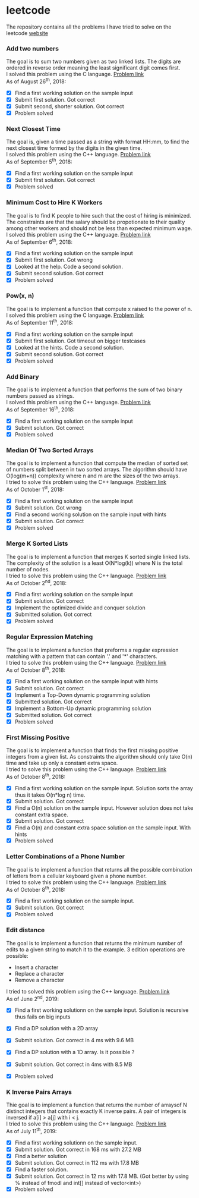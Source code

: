 # leetcode
The repository contains all the problems I have tried to solve on the leetcode [website](https://leetcode.com/problemset/all/)

### Add two numbers
The goal is to sum two numbers given as two linked lists. The digits are ordered in reverse order meaning the least significant digit comes first.  
I solved this problem using the C language. [Problem link](https://leetcode.com/problems/add-two-numbers/description/)  
As of August 26<sup>th</sup>, 2018:
- [X] Find a first working solution on the sample input
- [X] Submit first solution. Got correct
- [X] Submit second, shorter solution. Got correct
- [X] Problem solved

### Next Closest Time
The goal is, given a time passed as a string with format HH:mm, to find the next closest time formed by the digits in the given time.  
I solved this problem using the C++ language. [Problem link](https://leetcode.com/problems/next-closest-time/description/)  
As of September 5<sup>th</sup>, 2018:
- [X] Find a first working solution on the sample input
- [X] Submit first solution. Got correct
- [X] Problem solved

### Minimum Cost to Hire K Workers
The goal is to find K people to hire such that the cost of hiring is minimized. The constraints are that the salary should be propotionate to their quality among other workers and should not be less than expected minimum wage.  
I solved this problem using the C++ language. [Problem link](https://leetcode.com/problems/minimum-cost-to-hire-k-workers/description/)  
As of September 6<sup>th</sup>, 2018:
- [X] Find a first working solution on the sample input
- [X] Submit first solution. Got wrong
- [X] Looked at the help. Code a second solution.
- [X] Submit second solution. Got correct
- [X] Problem solved

### Pow(x, n)
The goal is to implement a function that compute x raised to the power of n.  
I solved this problem using the C language. [Problem link](https://leetcode.com/problems/powx-n/description/)  
As of September 11<sup>th</sup>, 2018:
- [X] Find a first working solution on the sample input
- [X] Submit first solution. Got timeout on bigger testcases
- [X] Looked at the hints. Code a second solution.
- [X] Submit second solution. Got correct
- [X] Problem solved

### Add Binary
The goal is to implement a function that performs the sum of two binary numbers passed as strings.  
I solved this problem using the C++ language. [Problem link](https://leetcode.com/problems/add-binary/description/)  
As of September 16<sup>th</sup>, 2018:
- [X] Find a first working solution on the sample input
- [X] Submit solution. Got correct
- [X] Problem solved

### Median Of Two Sorted Arrays
The goal is to implement a function that compute the median of sorted set of numbers split between in two sorted arrays. The algorithm should have O(log(m+n)) complexity where n and m are the sizes of the two arrays.  
I tried to solve this problem using the C++ language. [Problem link](https://leetcode.com/problems/median-of-two-sorted-arrays/description/)  
As of October 1<sup>st</sup>, 2018:
- [X] Find a first working solution on the sample input
- [X] Submit solution. Got wrong
- [X] Find a second working solution on the sample input with hints
- [X] Submit solution. Got correct
- [X] Problem solved

### Merge K Sorted Lists
The goal is to implement a function that merges K sorted single linked lists. The complexity of the solution is a least O(N*log(k)) where N is the total number of nodes.  
I tried to solve this problem using the C++ language. [Problem link](https://leetcode.com/problems/merge-k-sorted-lists/description/)  
As of October 2<sup>nd</sup>, 2018:
- [X] Find a first working solution on the sample input
- [X] Submit solution. Got correct
- [X] Implement the optimized divide and conquer solution
- [X] Submitted solution. Got correct
- [X] Problem solved

### Regular Expression Matching
The goal is to implement a function that preforms a regular expression matching with a pattern that can contain '.' and '*' characters.  
I tried to solve this problem using the C++ language. [Problem link](https://leetcode.com/problems/regular-expression-matching/description/)  
As of October 8<sup>th</sup>, 2018:
- [X] Find a first working solution on the sample input with hints
- [X] Submit solution. Got correct
- [X] Implement a Top-Down dynamic programming solution
- [X] Submitted solution. Got correct
- [X] Implement a Bottom-Up dynamic programming solution
- [X] Submitted solution. Got correct
- [X] Problem solved

### First Missing Positive
The goal is to implement a function that finds the first missing positive integers from a given list. As constraints the algorithm should only take O(n) time and take up only a constant extra space.  
I tried to solve this problem using the C++ language. [Problem link](https://leetcode.com/problems/first-missing-positive/description/)  
As of October 8<sup>th</sup>, 2018:
- [X] Find a first working solution on the sample input. Solution sorts the array thus it takes O(n*log n) time.
- [X] Submit solution. Got correct
- [X] Find a O(n) solution on the sample input. However solution does not take constant extra space.
- [X] Submit solution. Got correct
- [X] Find a O(n) and constant extra space solution on the sample input. With hints
- [X] Problem solved

### Letter Combinations of a Phone Number
The goal is to implement a function that returns all the possible combination of letters from a cellular keyboard given a phone number.  
I tried to solve this problem using the C++ language. [Problem link](https://leetcode.com/problems/letter-combinations-of-a-phone-number/description/)  
As of October 8<sup>th</sup>, 2018:
- [X] Find a first working solution on the sample input.
- [X] Submit solution. Got correct
- [X] Problem solved

### Edit distance
The goal is to implement a function that returns the minimum number of edits to a given string to match it to the example. 3 edition operations are possible:
- Insert a character
- Replace a character
- Remove a character

I tried to solved this problem using the C++ language. [Problem link](https://leetcode.com/problems/edit-distance/)  
As of June 2<sup>nd</sup>, 2019:
- [X] Find a first working solutionn on the sample input. Solution is recursive thus fails on big inputs
- [X] Find a DP solution with a 2D array
- [X] Submit solution. Got correct in 4 ms with 9.6 MB
- [X] Find a DP solution with a 1D array. Is it possible ?
- [X] Submit solution. Got correct in 4ms with 8.5 MB
- [X] Problem solved


### K Inverse Pairs Arrays
Thie goal is to implement a function that returns the number of arraysof N distinct integers that contains exactly K inverse pairs. A pair of integers is inversed if a[i] > a[j] with i < j.  
I tried to solve this problem using the C++ language. [Problem link](https://leetcode.com/problems/k-inverse-pairs-array/)  
As of July 11<sup>th</sup>, 2019:
- [X] Find a first working solutionn on the sample input.
- [X] Submit solution. Got correct in 168 ms with 27.2 MB
- [x] Find a better solution
- [x] Submit solution. Got correct in 112 ms with 17.8 MB
- [X] Find a faster solution.
- [X] Submit solution. Got correct in 12 ms with 17.8 MB. (Got better by using % instead of fmodl and int[] instead of vector\<int\>)
- [X] Problem solved
